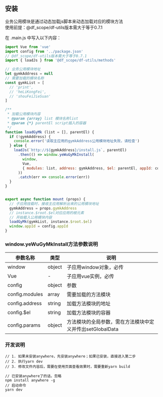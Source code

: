 ## 安装
业务公用模块是通过动态加载js脚本来动态加载对应的模块方法
<br/>使用前提：@df_scope/df-utils版本需大于等于0.7.1

在 .main.js 中写入以下内容：

```javascript
import Vue from 'vue'
import config from '../package.json'
// @df_scope/df-utils版本需大于等于0.7.1
import { loadJs } from '@df_scope/df-utils/methods'

// 业务公用模块地址
let gymkAddress = null
// 需要加载的模块名称
const gymkList = [
  // 'print',
  // 'heLiKongFei',
  // 'shouFeiJieSuan'
]

/**
 * 加载公用模块内容
 * @param {array} list 模块名称list
 * @param {*} parentEl script插入的容器
 */
function loadGyMk (list = [], parentEl) {
  if (!gymkAddress) {
    console.error('读取主应用的gymkAddress公用模块地址失败，请检查')
  } else {
    loadJs(`http://${gymkAddress}/install.js`, parentEl)
      .then(() => window.yeWuGyMkInstall(
        window,
        Vue,
        { modules: list, address: gymkAddress, $el: parentEl, appId: config.appId}
      ))
      .catch(err => console.error(err))
  }
}


export async function mount (props) {
  // 子应用挂载时，接收主应用解析出来的公用模块地址
  gymkAddress = props.gymkAddress
  // instance.$root.$el对应应用的根元素
  // 开始载入公用模块内容
  loadGyMk(gymkList, instance.$root.$el)
  window.appId = config.appId
}


```

### window.yeWuGyMkInstall方法参数说明
| 参数名称 | 类型 | 说明 |
| ---- | ---- | ---- |
| window | object | 子应用window对象，必传 |
| Vue | - | 子应用vue实例，必传 |
| config | object | 参数 |
| config.modules | array | 需要加载的方法模块 |
| config.address | string | 加载方法模块的地址 |
| config.$el | string | 加载方法模块的容器 |
| config.params | object | 方法模块的全局参数，需在方法模块中定义并传出setGlobalData |

### 开发说明

```shell
// 1. 如果未安装anywhere，先安装anywhere；如果已安装，直接进入第二步
// 2. 执行yarn dev
// 3. 修改文件内容后，需要在使用页面查看效果时，需要重新yarn build

// 已安装anywhere了的话，忽略
npm install anywhere -g
// 启动命令
yarn dev
```
